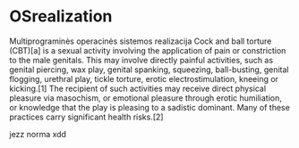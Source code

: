 # OSrealization
Multiprograminės operacinės sistemos realizacija
Cock and ball torture (CBT)[a] is a sexual activity involving the application of pain or constriction to the male genitals. This may involve directly painful activities, such as genital piercing, wax play, genital spanking, squeezing, ball-busting, genital flogging, urethral play, tickle torture, erotic electrostimulation, kneeing or kicking.[1] The recipient of such activities may receive direct physical pleasure via masochism, or emotional pleasure through erotic humiliation, or knowledge that the play is pleasing to a sadistic dominant. Many of these practices carry significant health risks.[2]

jezz norma xdd
